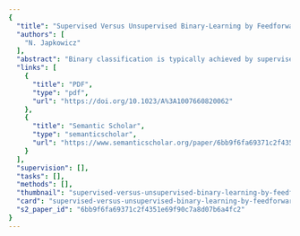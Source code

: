 ```yaml
---
{
  "title": "Supervised Versus Unsupervised Binary-Learning by Feedforward Neural Networks",
  "authors": [
    "N. Japkowicz"
  ],
  "abstract": "Binary classification is typically achieved by supervised learning methods. Nevertheless, it is also possible using unsupervised schemes. This paper describes a connectionist unsupervised approach to binary classification and compares its performance to that of its supervised counterpart. The approach consists of training an autoassociator to reconstruct the positive class of a domain at the output layer. After training, the autoassociator is used for classification, relying on the idea that if the network generalizes to a novel instance, then this instance must be positive, but that if generalization fails, then the instance must be negative. When tested on three real-world domains, the autoassociator proved more accurate at classification than its supervised counterpart, MLP, on two of these domains and as accurate on the third (Japkowicz, Myers, & Gluck, 1995). The paper seeks to generalize these results and concludes that, in addition to learning aconcept in the absence of negative examples, 1) autoassociation is more efficient than MLP in multi-modal domains, and 2) it is more accurate than MLP in multi-modal domains for which the negative class creates a particularly strong need for specialization or the positive class creates a particularly weak need for specialization. In multi-modal domains for which the positive class creates a particularly strong need for specialization, on the other hand, MLP is more accurate than autoassociation.",
  "links": [
    {
      "title": "PDF",
      "type": "pdf",
      "url": "https://doi.org/10.1023/A%3A1007660820062"
    },
    {
      "title": "Semantic Scholar",
      "type": "semanticscholar",
      "url": "https://www.semanticscholar.org/paper/6bb9f6fa69371c2f4351e69f90c7a8d07b6a4fc2"
    }
  ],
  "supervision": [],
  "tasks": [],
  "methods": [],
  "thumbnail": "supervised-versus-unsupervised-binary-learning-by-feedforward-neural-networks-thumb.jpg",
  "card": "supervised-versus-unsupervised-binary-learning-by-feedforward-neural-networks-card.jpg",
  "s2_paper_id": "6bb9f6fa69371c2f4351e69f90c7a8d07b6a4fc2"
}
---
```


